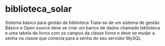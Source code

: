 # biblioteca_solar
Sistema básico para gestão de biblioteca
Trata-se de um sistema de gestão Básico e Open source 
deve se criar um banco de dados chamado biblioteca e uma tabela de livros
com os campos da classe livros
e deve se mudar a senha na classe que conecta para a senha do seu servidor MySQL
